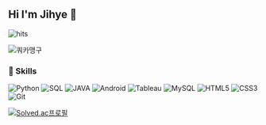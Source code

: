 ## Hi I'm Jihye 👋

![hits](https://hits.seeyoufarm.com/api/count/incr/badge.svg?url=https%3A%2F%2Fgithub.com%2Fjihyee0e&edge_flat=false&title=hits)

![쿼카맹구](https://i.imgur.com/iPsga7f.jpeg)

### 🦾 Skills
![Python](https://img.shields.io/badge/python-3776AB.svg?&style=for-the-badge&logo=python&logoColor=white) ![SQL](https://img.shields.io/badge/Sql-000000.svg?&style=for-the-badge) ![JAVA](https://img.shields.io/badge/Java-000000.svg?&style=for-the-badge) ![Android](https://img.shields.io/badge/android-3DDC84.svg?&style=for-the-badge&logo=android&logoColor=white) ![Tableau](https://img.shields.io/badge/tableau-E97627.svg?&style=for-the-badge&logo=tableau&logoColor=white) ![MySQL](https://img.shields.io/badge/mysql-4479A1.svg?&style=for-the-badge&logo=mysql&logoColor=white) ![HTML5](https://img.shields.io/badge/html5-E34F26.svg?&style=for-the-badge&logo=html5&logoColor=white) ![CSS3](https://img.shields.io/badge/css3-1572B6.svg?&style=for-the-badge&logo=css3&logoColor=white) ![Git](https://img.shields.io/badge/git-F05032.svg?&style=for-the-badge&logo=git&logoColor=white)

[![Solved.ac프로필](http://mazassumnida.wtf/api/v2/generate_badge?boj=jihye0ee)](https://solved.ac/jihye0e)
